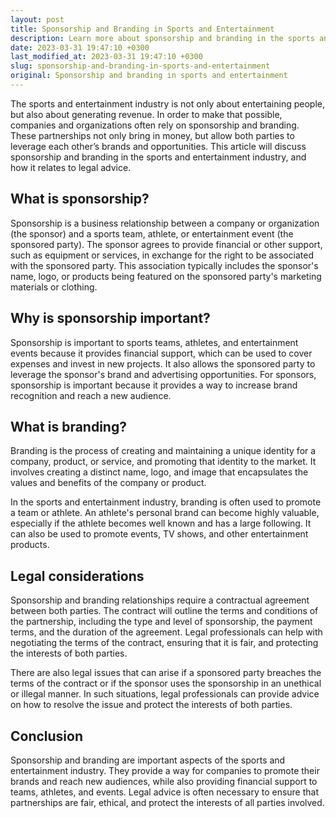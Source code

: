 ```yaml
---
layout: post
title: Sponsorship and Branding in Sports and Entertainment
description: Learn more about sponsorship and branding in the sports and entertainment industry and how it relates to legal advice.
date: 2023-03-31 19:47:10 +0300
last_modified_at: 2023-03-31 19:47:10 +0300
slug: sponsorship-and-branding-in-sports-and-entertainment
original: Sponsorship and branding in sports and entertainment
---
```

The sports and entertainment industry is not only about entertaining people, but also about generating revenue. In order to make that possible, companies and organizations often rely on sponsorship and branding. These partnerships not only bring in money, but allow both parties to leverage each other’s brands and opportunities. This article will discuss sponsorship and branding in the sports and entertainment industry, and how it relates to legal advice.

## What is sponsorship?

Sponsorship is a business relationship between a company or organization (the sponsor) and a sports team, athlete, or entertainment event (the sponsored party). The sponsor agrees to provide financial or other support, such as equipment or services, in exchange for the right to be associated with the sponsored party. This association typically includes the sponsor's name, logo, or products being featured on the sponsored party's marketing materials or clothing.

## Why is sponsorship important?

Sponsorship is important to sports teams, athletes, and entertainment events because it provides financial support, which can be used to cover expenses and invest in new projects. It also allows the sponsored party to leverage the sponsor's brand and advertising opportunities. For sponsors, sponsorship is important because it provides a way to increase brand recognition and reach a new audience.

## What is branding?

Branding is the process of creating and maintaining a unique identity for a company, product, or service, and promoting that identity to the market. It involves creating a distinct name, logo, and image that encapsulates the values and benefits of the company or product.

In the sports and entertainment industry, branding is often used to promote a team or athlete. An athlete's personal brand can become highly valuable, especially if the athlete becomes well known and has a large following. It can also be used to promote events, TV shows, and other entertainment products.

## Legal considerations

Sponsorship and branding relationships require a contractual agreement between both parties. The contract will outline the terms and conditions of the partnership, including the type and level of sponsorship, the payment terms, and the duration of the agreement. Legal professionals can help with negotiating the terms of the contract, ensuring that it is fair, and protecting the interests of both parties.

There are also legal issues that can arise if a sponsored party breaches the terms of the contract or if the sponsor uses the sponsorship in an unethical or illegal manner. In such situations, legal professionals can provide advice on how to resolve the issue and protect the interests of both parties.

## Conclusion

Sponsorship and branding are important aspects of the sports and entertainment industry. They provide a way for companies to promote their brands and reach new audiences, while also providing financial support to teams, athletes, and events. Legal advice is often necessary to ensure that partnerships are fair, ethical, and protect the interests of all parties involved.
